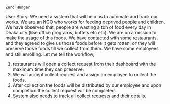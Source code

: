                                                                                                       
                                                                                                    Zero Hunger
User Story: We need a system that will help us to automate and track our works. We are an NGO who works for feeding deprived people and children. We have observed that, people are wasting a ton of food every day in Dhaka city (like office programs, buffets etc etc). We are on a mission to make the usage of this foods. We have contacted with some restaurants, and they agreed to give us those foods before it gets rotten, or they will preserve those foods till we collect from them. We have some employees and still enrolling. Let me tell the workflow, 
1.	restaurants will open a collect request from their dashboard with the maximum time they can preserve.
2.	We will accept collect request and assign an employee to collect the foods.
3.	After collection the foods will be distributed by our employee and upon completion the collect request will be completed.
4.	System also needs to track all collect requests and their details.
